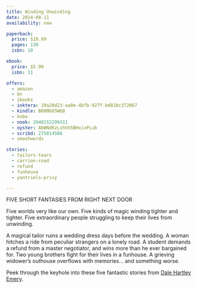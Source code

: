 ```yaml
---
title: Winding Unwinding
date: 2014-08-11
availability: new

paperback:
  price: $10.99
  pages: 130
  isbn: 10

ebook:
  price: $5.99
  isbn: 11

offers:
  - amazon
  - bn
  - ibooks
  - inktera: 29a20d23-aa0e-4bfb-927f-bd810c372067
  - kindle: B00MG65WQ8
  - kobo
  - nook: 2940152299311
  - oyster: AbWNdKzLshVn5BHxixPLub
  - scribd: 275814506
  - smashwords

stories:
  - tailors-tears
  - carrion-road
  - refund
  - funhouse
  - yantriels-privy

---
```


FIVE SHORT FANTASIES FROM RIGHT NEXT DOOR

Five worlds very like our own.
Five kinds of magic winding tighter and tighter.
Five extraordinary people struggling to keep their lives from unwinding.

A magical tailor ruins a wedding dress days before the wedding.
A woman hitches a ride from peculiar strangers on a lonely road.
A student demands a refund from a master negotiator,
and wins more than he ever bargained for.
Two young brothers fight for their lives in a funhouse.
A grieving widower’s outhouse overflows with memories...
and something worse.

Peek through the keyhole into these five fantastic stories from
[Dale Hartley Emery](http://dalehartleyemery.com/).
